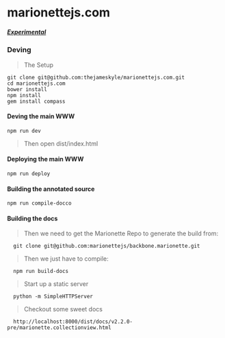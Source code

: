 marionettejs.com
================

##### [Experimental](http://marionettejs.github.io/marionettejs.com/)

### Deving

> The Setup

    git clone git@github.com:thejameskyle/marionettejs.com.git
    cd marionettejs.com
    bower install
    npm install
    gem install compass

#### Deving the main WWW

    npm run dev

> Then open dist/index.html

#### Deploying the main WWW

    npm run deploy

#### Building the annotated source

    npm run compile-docco

#### Building the docs

  > Then we need to get the Marionette Repo to generate the build from:

      git clone git@github.com:marionettejs/backbone.marionette.git

  > Then we just have to compile:

      npm run build-docs

  > Start up a static server

      python -m SimpleHTTPServer

  > Checkout some sweet docs

      http://localhost:8000/dist/docs/v2.2.0-pre/marionette.collectionview.html

